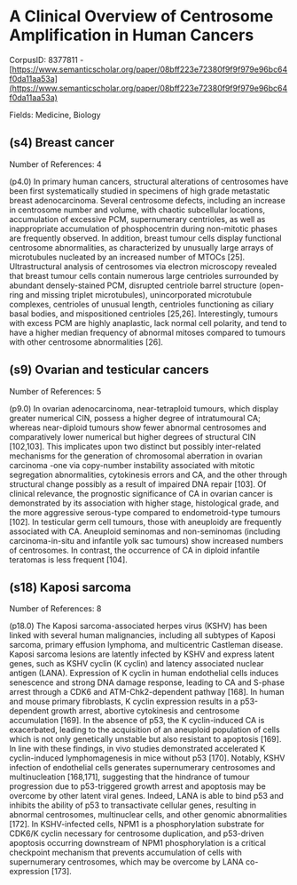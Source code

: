 # A Clinical Overview of Centrosome Amplification in Human Cancers

CorpusID: 8377811 - [https://www.semanticscholar.org/paper/08bff223e72380f9f9f979e96bc64f0da11aa53a](https://www.semanticscholar.org/paper/08bff223e72380f9f9f979e96bc64f0da11aa53a)

Fields: Medicine, Biology

## (s4) Breast cancer
Number of References: 4

(p4.0) In primary human cancers, structural alterations of centrosomes have been first systematically studied in specimens of high grade metastatic breast adenocarcinoma. Several centrosome defects, including an increase in centrosome number and volume, with chaotic subcellular locations, accumulation of excessive PCM, supernumerary centrioles, as well as inappropriate accumulation of phosphocentrin during non-mitotic phases are frequently observed. In addition, breast tumour cells display functional centrosome abnormalities, as characterized by unusually large arrays of microtubules nucleated by an increased number of MTOCs [25]. Ultrastructural analysis of centrosomes via electron microscopy revealed that breast tumour cells contain numerous large centrioles surrounded by abundant densely-stained PCM, disrupted centriole barrel structure (open-ring and missing triplet microtubules), unincorporated microtubule complexes, centrioles of unusual length, centrioles functioning as ciliary basal bodies, and mispositioned centrioles [25,26]. Interestingly, tumours with excess PCM are highly anaplastic, lack normal cell polarity, and tend to have a higher median frequency of abnormal mitoses compared to tumours with other centrosome abnormalities [26].
## (s9) Ovarian and testicular cancers
Number of References: 5

(p9.0) In ovarian adenocarcinoma, near-tetraploid tumours, which display greater numerical CIN, possess a higher degree of intratumoural CA; whereas near-diploid tumours show fewer abnormal centrosomes and comparatively lower numerical but higher degrees of structural CIN [102,103]. This implicates upon two distinct but possibly inter-related mechanisms for the generation of chromosomal aberration in ovarian carcinoma -one via copy-number instability associated with mitotic segregation abnormalities, cytokinesis errors and CA, and the other through structural change possibly as a result of impaired DNA repair [103]. Of clinical relevance, the prognostic significance of CA in ovarian cancer is demonstrated by its association with higher stage, histological grade, and the more aggressive serous-type compared to endometroid-type tumours [102]. In testicular germ cell tumours, those with aneuploidy are frequently associated with CA. Aneuploid seminomas and non-seminomas (including carcinoma-in-situ and infantile yolk sac tumours) show increased numbers of centrosomes. In contrast, the occurrence of CA in diploid infantile teratomas is less frequent [104].
## (s18) Kaposi sarcoma
Number of References: 8

(p18.0) The Kaposi sarcoma-associated herpes virus (KSHV) has been linked with several human malignancies, including all subtypes of Kaposi sarcoma, primary effusion lymphoma, and multicentric Castleman disease. Kaposi sarcoma lesions are latently infected by KSHV and express latent genes, such as KSHV cyclin (K cyclin) and latency associated nuclear antigen (LANA). Expression of K cyclin in human endothelial cells induces senescence and strong DNA damage response, leading to CA and S-phase arrest through a CDK6 and ATM-Chk2-dependent pathway [168]. In human and mouse primary fibroblasts, K cyclin expression results in a p53-dependent growth arrest, abortive cytokinesis and centrosome accumulation [169]. In the absence of p53, the K cyclin-induced CA is exacerbated, leading to the acquisition of an aneuploid population of cells which is not only genetically unstable but also resistant to apoptosis [169]. In line with these findings, in vivo studies demonstrated accelerated K cyclin-induced lymphomagenesis in mice without p53 [170]. Notably, KSHV infection of endothelial cells generates supernumerary centrosomes and multinucleation [168,171], suggesting that the hindrance of tumour progression due to p53-triggered growth arrest and apoptosis may be overcome by other latent viral genes. Indeed, LANA is able to bind p53 and inhibits the ability of p53 to transactivate cellular genes, resulting in abnormal centrosomes, multinuclear cells, and other genomic abnormalities [172]. In KSHV-infected cells, NPM1 is a phosphorylation substrate for CDK6/K cyclin necessary for centrosome duplication, and p53-driven apoptosis occurring downstream of NPM1 phosphorylation is a critical checkpoint mechanism that prevents accumulation of cells with supernumerary centrosomes, which may be overcome by LANA co-expression [173].
